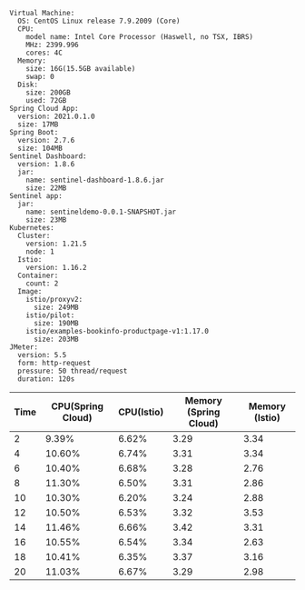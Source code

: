 ```
Virtual Machine:
  OS: CentOS Linux release 7.9.2009 (Core)
  CPU:   
    model name: Intel Core Processor (Haswell, no TSX, IBRS)
    MHz: 2399.996
    cores: 4C
  Memory: 
    size: 16G(15.5GB available)
    swap: 0
  Disk:
    size: 200GB
    used: 72GB
Spring Cloud App:
  version: 2021.0.1.0
  size: 17MB
Spring Boot:
  version: 2.7.6
  size: 104MB
Sentinel Dashboard:
  version: 1.8.6
  jar:
    name: sentinel-dashboard-1.8.6.jar
    size: 22MB
Sentinel app:
  jar:
    name: sentineldemo-0.0.1-SNAPSHOT.jar
    size: 23MB
Kubernetes:
  Cluster:
    version: 1.21.5
    node: 1
  Istio:
    version: 1.16.2
  Container:
    count: 2
  Image:
    istio/proxyv2:
      size: 249MB
    istio/pilot:
      size: 190MB
    istio/examples-bookinfo-productpage-v1:1.17.0
      size: 203MB
JMeter:
  version: 5.5
  form: http-request
  pressure: 50 thread/request 
  duration: 120s
```



| Time | CPU(Spring Cloud) | CPU(Istio) | Memory (Spring Cloud) | Memory (Istio) |
| ---- | ----------------- | ---------- | --------------------- | -------------- |
| 2    | 9.39%             | 6.62%      | 3.29                  | 3.34           |
| 4    | 10.60%            | 6.74%      | 3.31                  | 3.34           |
| 6    | 10.40%            | 6.68%      | 3.28                  | 2.76           |
| 8    | 11.30%            | 6.50%      | 3.31                  | 2.86           |
| 10   | 10.30%            | 6.20%      | 3.24                  | 2.88           |
| 12   | 10.50%            | 6.53%      | 3.32                  | 3.53           |
| 14   | 11.46%            | 6.66%      | 3.42                  | 3.31           |
| 16   | 10.55%            | 6.54%      | 3.34                  | 2.63           |
| 18   | 10.41%            | 6.35%      | 3.37                  | 3.16           |
| 20   | 11.03%            | 6.67%      | 3.29                  | 2.98           |
